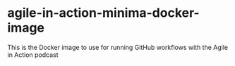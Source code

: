 # agile-in-action-minima-docker-image
This is the Docker image to use for running GitHub workflows with the Agile in Action podcast
